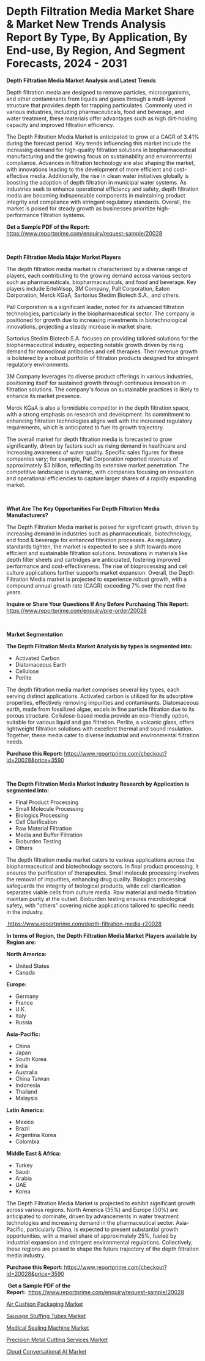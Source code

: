 <p><h1>Depth Filtration Media Market Share & Market New Trends Analysis Report By Type, By Application, By End-use, By Region, And Segment Forecasts, 2024 - 2031</h1></p><p><strong>Depth Filtration Media Market Analysis and Latest Trends</strong></p>
<p><p>Depth filtration media are designed to remove particles, microorganisms, and other contaminants from liquids and gases through a multi-layered structure that provides depth for trapping particulates. Commonly used in various industries, including pharmaceuticals, food and beverage, and water treatment, these materials offer advantages such as high dirt-holding capacity and improved filtration efficiency.</p><p>The Depth Filtration Media Market is anticipated to grow at a CAGR of 3.41% during the forecast period. Key trends influencing this market include the increasing demand for high-quality filtration solutions in biopharmaceutical manufacturing and the growing focus on sustainability and environmental compliance. Advances in filtration technology are also shaping the market, with innovations leading to the development of more efficient and cost-effective media. Additionally, the rise in clean water initiatives globally is boosting the adoption of depth filtration in municipal water systems. As industries seek to enhance operational efficiency and safety, depth filtration media are becoming indispensable components in maintaining product integrity and compliance with stringent regulatory standards. Overall, the market is poised for steady growth as businesses prioritize high-performance filtration systems.</p></p>
<p><strong>Get a Sample PDF of the Report:&nbsp;</strong> <a href="https://www.reportprime.com/enquiry/request-sample/20028?utm_campaign=12&utm_medium=2&utm_source=Github&utm_content=ia&utm_term=27112024&utm_id=depth-filtration-media">https://www.reportprime.com/enquiry/request-sample/20028</a></p>
<p>&nbsp;</p>
<p><strong>Depth Filtration Media Major Market Players</strong></p>
<p><p>The depth filtration media market is characterized by a diverse range of players, each contributing to the growing demand across various sectors such as pharmaceuticals, biopharmaceuticals, and food and beverage. Key players include ErtelAlsop, 3M Company, Pall Corporation, Eaton Corporation, Merck KGaA, Sartorius Stedim Biotech S.A., and others.</p><p>Pall Corporation is a significant leader, noted for its advanced filtration technologies, particularly in the biopharmaceutical sector. The company is positioned for growth due to increasing investments in biotechnological innovations, projecting a steady increase in market share.</p><p>Sartorius Stedim Biotech S.A. focuses on providing tailored solutions for the biopharmaceutical industry, expecting notable growth driven by rising demand for monoclonal antibodies and cell therapies. Their revenue growth is bolstered by a robust portfolio of filtration products designed for stringent regulatory environments.</p><p>3M Company leverages its diverse product offerings in various industries, positioning itself for sustained growth through continuous innovation in filtration solutions. The company's focus on sustainable practices is likely to enhance its market presence.</p><p>Merck KGaA is also a formidable competitor in the depth filtration space, with a strong emphasis on research and development. Its commitment to enhancing filtration technologies aligns well with the increased regulatory requirements, which is anticipated to fuel its growth trajectory.</p><p>The overall market for depth filtration media is forecasted to grow significantly, driven by factors such as rising demand in healthcare and increasing awareness of water quality. Specific sales figures for these companies vary; for example, Pall Corporation reported revenues of approximately $3 billion, reflecting its extensive market penetration. The competitive landscape is dynamic, with companies focusing on innovation and operational efficiencies to capture larger shares of a rapidly expanding market.</p></p>
<p>&nbsp;</p>
<p><strong>What Are The Key Opportunities For Depth Filtration Media Manufacturers?</strong></p>
<p><p>The Depth Filtration Media market is poised for significant growth, driven by increasing demand in industries such as pharmaceuticals, biotechnology, and food & beverage for enhanced filtration processes. As regulatory standards tighten, the market is expected to see a shift towards more efficient and sustainable filtration solutions. Innovations in materials like depth filter sheets and cartridges are anticipated, fostering improved performance and cost-effectiveness. The rise of bioprocessing and cell culture applications further supports market expansion. Overall, the Depth Filtration Media market is projected to experience robust growth, with a compound annual growth rate (CAGR) exceeding 7% over the next five years.</p></p>
<p><strong>Inquire or Share Your Questions If Any Before Purchasing This Report:</strong> <a href="https://www.reportprime.com/enquiry/pre-order/20028?utm_campaign=12&utm_medium=2&utm_source=Github&utm_content=ia&utm_term=27112024&utm_id=depth-filtration-media">https://www.reportprime.com/enquiry/pre-order/20028</a></p>
<p>&nbsp;</p>
<p><strong>Market Segmentation</strong></p>
<p><strong>The Depth Filtration Media Market Analysis by types is segmented into:</strong></p>
<p><ul><li>Activated Carbon</li><li>Diatomaceous Earth</li><li>Cellulose</li><li>Perlite</li></ul></p>
<p><p>The depth filtration media market comprises several key types, each serving distinct applications. Activated carbon is utilized for its adsorptive properties, effectively removing impurities and contaminants. Diatomaceous earth, made from fossilized algae, excels in fine particle filtration due to its porous structure. Cellulose-based media provide an eco-friendly option, suitable for various liquid and gas filtration. Perlite, a volcanic glass, offers lightweight filtration solutions with excellent thermal and sound insulation. Together, these media cater to diverse industrial and environmental filtration needs.</p></p>
<p><strong>Purchase this Report:&nbsp;</strong><a href="https://www.reportprime.com/checkout?id=20028&price=3590&utm_campaign=12&utm_medium=2&utm_source=Github&utm_content=ia&utm_term=27112024&utm_id=depth-filtration-media">https://www.reportprime.com/checkout?id=20028&price=3590</a></p>
<p>&nbsp;</p>
<p><strong>The Depth Filtration Media Market Industry Research by Application is segmented into:</strong></p>
<p><ul><li>Final Product Processing</li><li>Small Molecule Processing</li><li>Biologics Processing</li><li>Cell Clarification</li><li>Raw Material Filtration</li><li>Media and Buffer Filtration</li><li>Bioburden Testing</li><li>Others</li></ul></p>
<p><p>The depth filtration media market caters to various applications across the biopharmaceutical and biotechnology sectors. In final product processing, it ensures the purification of therapeutics. Small molecule processing involves the removal of impurities, enhancing drug quality. Biologics processing safeguards the integrity of biological products, while cell clarification separates viable cells from culture media. Raw material and media filtration maintain purity at the outset. Bioburden testing ensures microbiological safety, with "others" covering niche applications tailored to specific needs in the industry.</p></p>
<p><a href="https://www.reportprime.com/depth-filtration-media-r20028?utm_campaign=12&utm_medium=2&utm_source=Github&utm_content=ia&utm_term=27112024&utm_id=depth-filtration-media">&nbsp;https://www.reportprime.com/depth-filtration-media-r20028</a></p>
<p><strong>In terms of Region, the Depth Filtration Media Market Players available by Region are:</strong></p>
<p>
    <p> <strong> North America: </strong>
        <ul>
            <li>United States</li>
            <li>Canada</li>
        </ul>
        </p> 
    <p> <strong> Europe: </strong>
        <ul>
            <li>Germany</li>
            <li>France</li>
            <li>U.K.</li>
            <li>Italy</li>
            <li>Russia</li>
        </ul>
        </p> 
    <p> <strong> Asia-Pacific: </strong>
        <ul>
            <li>China</li>
            <li>Japan</li>
            <li>South Korea</li>
            <li>India</li>
            <li>Australia</li>
            <li>China Taiwan</li>
            <li>Indonesia</li>
            <li>Thailand</li>
            <li>Malaysia</li>
        </ul>
        </p> 
    <p> <strong> Latin America: </strong>
        <ul>
            <li>Mexico</li>
            <li>Brazil</li>
            <li>Argentina Korea</li>
            <li>Colombia</li>
        </ul>
        </p> 
    <p> <strong> Middle East & Africa: </strong>
        <ul>
            <li>Turkey</li>
            <li>Saudi</li>
            <li>Arabia</li>
            <li>UAE</li>
            <li>Korea</li>
        </ul>
    </p>
    </p>
<p><p>The Depth Filtration Media Market is projected to exhibit significant growth across various regions. North America (35%) and Europe (30%) are anticipated to dominate, driven by advancements in water treatment technologies and increasing demand in the pharmaceutical sector. Asia-Pacific, particularly China, is expected to present substantial growth opportunities, with a market share of approximately 25%, fueled by industrial expansion and stringent environmental regulations. Collectively, these regions are poised to shape the future trajectory of the depth filtration media industry.</p></p>
<p><strong>Purchase this Report: </strong><a href="https://www.reportprime.com/checkout?id=20028&price=3590&utm_campaign=12&utm_medium=2&utm_source=Github&utm_content=ia&utm_term=27112024&utm_id=depth-filtration-media">https://www.reportprime.com/checkout?id=20028&price=3590</a></p>
<p>&nbsp;<strong>Get a Sample PDF of the Report:&nbsp;&nbsp;</strong><a href="https://www.reportprime.com/enquiry/request-sample/20028?utm_campaign=12&utm_medium=2&utm_source=Github&utm_content=ia&utm_term=27112024&utm_id=depth-filtration-media">https://www.reportprime.com/enquiry/request-sample/20028</a></p>
<p><strong></strong></p>
<p><p><a href="https://github.com/ChiragRP21/Market-Research-Report-List-6/blob/main/air-cushion-packaging-market.md?utm_campaign=12&utm_medium=2&utm_source=Github&utm_content=ia&utm_term=27112024&utm_id=depth-filtration-media">Air Cushion Packaging Market</a></p><p><a href="https://www.linkedin.com/pulse/booming-sausage-stuffing-tubes-market-sector-analysis-xjcqe?utm_campaign=12&utm_medium=2&utm_source=Github&utm_content=ia&utm_term=27112024&utm_id=depth-filtration-media">Sausage Stuffing Tubes Market</a></p><p><a href="https://www.linkedin.com/pulse/medical-sealing-machine-market-scope-shows-upward-growth-tgsme?utm_campaign=12&utm_medium=2&utm_source=Github&utm_content=ia&utm_term=27112024&utm_id=depth-filtration-media">Medical Sealing Machine Market</a></p><p><a href="https://issuu.com/reportprime-2/docs/precision-metal-cutting-services-ma_c2e3ae7ccee1ee?utm_campaign=12&utm_medium=2&utm_source=Github&utm_content=ia&utm_term=27112024&utm_id=depth-filtration-media">Precision Metal Cutting Services Market</a></p><p><a href="https://issuu.com/reportprime-2/docs/cloud-conversational-ai-market-size_ec986dfce64fd1?utm_campaign=12&utm_medium=2&utm_source=Github&utm_content=ia&utm_term=27112024&utm_id=depth-filtration-media">Cloud Conversational AI Market</a></p></p>